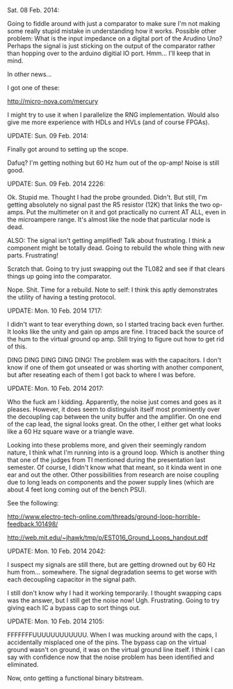 Sat. 08 Feb. 2014: 
 
Going to fiddle around with just a comparator to make sure I'm not making
some really stupid mistake in understanding how it works. Possible other
problem: What is the input impedance on a digital port of the Arudino Uno?
Perhaps the signal is just sticking on the output of the comparator rather
than hopping over to the arduino digitial IO port. Hmm... I'll keep that in
mind. 
 
In other news... 
 
I got one of these: 
 
http://micro-nova.com/mercury 
 
I might try to use it when I parallelize the RNG implementation. Would also 
give me more experience with HDLs and HVLs (and of course FPGAs). 

UPDATE: Sun. 09 Feb. 2014:

Finally got around to setting up the scope.

Dafuq? I'm getting nothing but 60 Hz hum out of the op-amp! Noise is still 
good.

UPDATE: Sun. 09 Feb. 2014 2226:

Ok. Stupid me. Thought I had the probe grounded. Didn't. But still, I'm 
getting absolutely no signal past the R5 resistor (12K) that links the two 
op-amps. Put the multimeter on it and got practically no current AT ALL, even 
in the microampere range. It's almost like the node that particular node is 
dead.

ALSO: The signal isn't getting amplified! Talk about frustrating. I think 
a component might be totally dead. Going to rebuild the whole thing with new 
parts. Frustrating!

Scratch that. Going to try just swapping out the TL082 and see if that 
clears things up going into the comparator.

Nope. Shit. Time for a rebuild. Note to self: I think this aptly demonstrates 
the utility of having a testing protocol.

UPDATE: Mon. 10 Feb. 2014 1717:

I didn't want to tear everything down, so I started tracing back even 
further. It looks like the unity and gain op amps are fine. I traced back the 
source of the hum to the virtual ground op amp. Still trying to figure out 
how to get rid of this. 

DING DING DING DING DING! The problem was with the capacitors. I don't know 
if one of them got unseated or was shorting with another component, but after 
reseating each of them I got back to where I was before.

UPDATE: Mon. 10 Feb. 2014 2017:

Who the fuck am I kidding. Apparently, the noise just comes and goes as it 
pleases. However, it does seem to distinguish itself most prominently over 
the decoupling cap between the unity buffer and the amplifier. On one end 
of the cap lead, the signal looks great. On the other, I either get what 
looks like a 60 Hz square wave or a triangle wave.

Looking into these problems more, and given their seemingly random nature, I 
think what I'm running into is a ground loop. Which is another thing that one 
of the judges from TI mentioned during the presentation last semester. Of 
course, I didn't know what that meant, so it kinda went in one ear and out the 
other. Other possibilities from research are noise coupling due to long 
leads on components and the power supply lines (which are about 4 feet long 
coming out of the bench PSU).

See the following:

http://www.electro-tech-online.com/threads/ground-loop-horrible-feedback.101498/

http://web.mit.edu/~jhawk/tmp/p/EST016_Ground_Loops_handout.pdf

UPDATE: Mon. 10 Feb. 2014 2042:

I suspect my signals are still there, but are getting drowned out by 60 Hz hum 
from... somewhere. The signal degradation seems to get worse with each 
decoupling capacitor in the signal path.

I still don't know why I had it working temporarily. I thought swapping caps 
was the answer, but I still get the noise now! Ugh. Frustrating. Going to 
try giving each IC a bypass cap to sort things out.

UPDATE: Mon. 10 Feb. 2014 2105:

FFFFFFFUUUUUUUUUUUU. When I was mucking around with the caps, I accidentally 
misplaced one of the pins. The bypass cap on the virtual ground wasn't on 
ground, it was on the virtual ground line itself. I think I can say 
with confidence now that the noise problem has been identified and eliminated.

Now, onto getting a functional binary bitstream.
